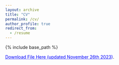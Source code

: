 ```yaml
---
layout: archive
title: "CV"
permalink: /cv/
author_profile: true
redirect_from:
  - /resume
---
```


{% include base_path %}

<a href="https://bhaskar-astro.github.io/files/cv.pdf" style="color: blue; text-decoration: underline;text-decoration-style: dotted;">Download File Here (updated November 26th 2023)</a>.
